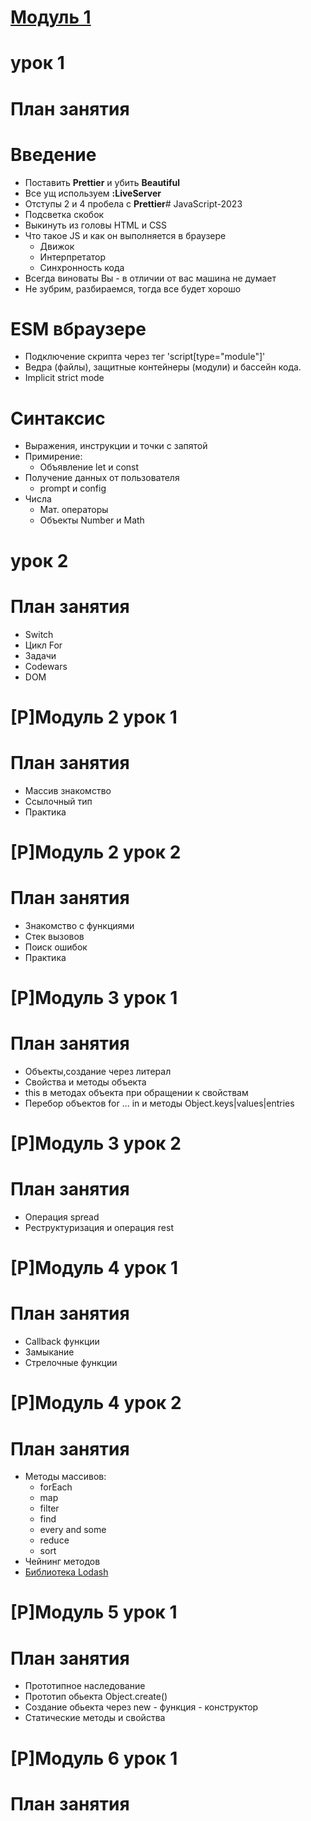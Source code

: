 # [Модуль 1](https://github.com/ielkina/js2023/tree/main/js/mod1)
# урок 1 
# План занятия

# Введение

- Поставить **Prettier** и убить **Beautiful**
- Все ущ используем **:LiveServer**
- Отступы 2 и 4 пробела с **Prettier**# JavaScript-2023
- Подсветка скобок
- Выкинуть из головы HTML и CSS
- Что такое JS и как он выполняется в браузере
  - Движок
  - Интерпретатор
  - Синхронность кода
- Всегда виноваты Вы - в отличии от вас машина не думает
- Не зубрим, разбираемся, тогда все будет хорошо

# ESM вбраузере

- Подключение скрипта через тег 'script[type="module"]'
- Ведра (файлы), защитные контейнеры (модули) и бассейн кода.
- Implicit strict mode

# Синтаксис

- Выражения, инструкции и точки с запятой
- Примирение:
  - Объявление let и const
- Получение данных от пользователя
  - prompt и config
- Числа
  - Мат. операторы
  - Объекты Number и Math

# урок 2 
# План занятия

- Switch
- Цикл For
- Задачи
- Codewars
- DOM

# [P]Модуль 2 урок 1 
# План занятия

- Массив знакомство
- Ссылочный тип
- Практика


# [P]Модуль 2 урок 2 
# План занятия

- Знакомство с функциями
- Стек вызовов
- Поиск ошибок
- Практика


# [P]Модуль 3 урок 1 
# План занятия

- Объекты,создание через литерал
- Свойства и методы объекта
- this в методах объекта при обращении к свойствам
- Перебор объектов for ... in и методы Object.keys|values|entries

# [P]Модуль 3 урок 2 
# План занятия

- Операция spread
- Реструктуризация и операция rest

# [P]Модуль 4 урок 1 
# План занятия

- Callback функции
- Замыкание
- Стрелочные функции

# [P]Модуль 4 урок 2 
# План занятия

- Методы массивов:
  - forEach
  - map
  - filter
  - find
  - every and  some 
  - reduce
  - sort
- Чейнинг методов
- [Библиотека Lodash](https://lodash.com/docs/4.17.15)

# [P]Модуль 5 урок 1  
# План занятия

- Прототипное наследование
- Прототип обьекта Object.create()
- Создание обьекта через new - функция - конструктор
- Статические методы и свойства


# [P]Модуль 6 урок 1 
# План занятия




